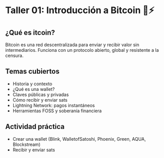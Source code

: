 # Taller 01: Introducción a Bitcoin 🧠⚡

## ¿Qué es itcoin?

Bitcoin es una red descentralizada para enviar y recibir valor sin intermediarios. 
Funciona con un protocolo abierto, global y resistente a la censura.

## Temas cubiertos

- Historia y contexto
- ¿Qué es una wallet?
- Claves públicas y privadas
- Cómo recibir y enviar sats
- Lightning Network: pagos instantáneos
- Herramientas FOSS y soberanía financiera

## Actividad práctica

- Crear una wallet (Blink, WalletofSatoshi, Phoenix, Green, AQUA, Blockstream)
- Recibir y enviar sats

